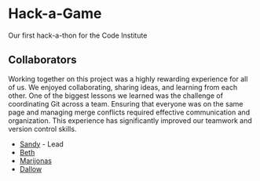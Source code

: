 # Hack-a-Game
Our first hack-a-thon for the Code Institute

## Collaborators

Working together on this project was a highly rewarding experience for all of us. We enjoyed collaborating, sharing ideas, and learning from each other. One of the biggest lessons we learned was the challenge of coordinating Git across a team. Ensuring that everyone was on the same page and managing merge conflicts required effective communication and organization. This experience has significantly improved our teamwork and version control skills.

- [Sandy](https://github.com/SandyWyper) - Lead 
- [Beth](https://github.com/BethAnderson)
- [Marijonas](https://github.com/Marso22)
- [Dallow](https://github.com/SandyWyper)

